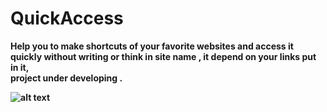 # <b>QuickAccess<b>
Help you to make shortcuts of your favorite websites and access it quickly without writing or think in site name ,
it depend on your links put in it,  
project under developing .

![alt text](https://github.com/ibrahimahmed1998/QuickAccess/blob/main/main.png)


 
